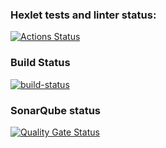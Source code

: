 ### Hexlet tests and linter status:
[![Actions Status](https://github.com/Shturman13/java-project-72/actions/workflows/hexlet-check.yml/badge.svg)](https://github.com/Shturman13/java-project-72/actions)
### Build Status
[![build-status](https://github.com/Shturman13/java-project-72/actions/workflows/build-status.yml/badge.svg)](https://github.com/Shturman13/java-project-72/actions/workflows/build-status.yml)
### SonarQube status
[![Quality Gate Status](https://sonarcloud.io/api/project_badges/measure?project=Shturman13_java-project-72&metric=alert_status)](https://sonarcloud.io/summary/new_code?id=Shturman13_java-project-72)
